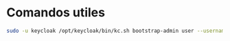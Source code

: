 # Comandos utiles

``` bash
sudo -u keycloak /opt/keycloak/bin/kc.sh bootstrap-admin user --username tmpadm
```